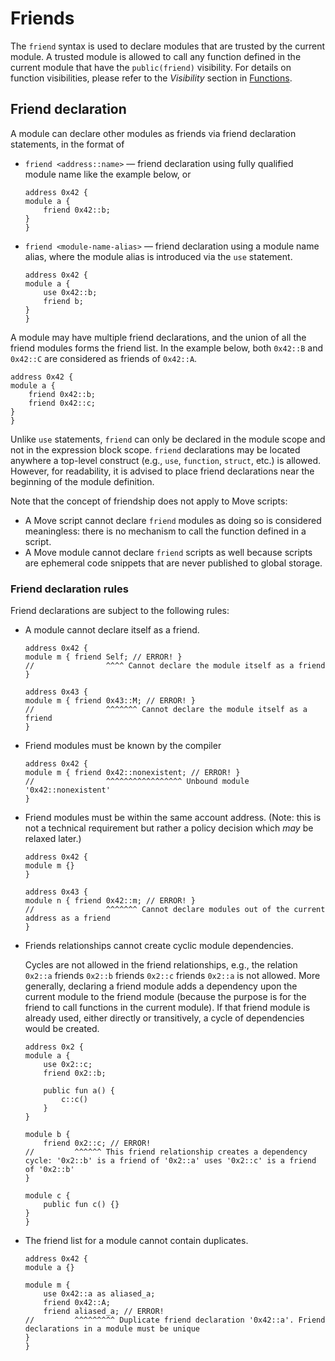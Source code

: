 # Friends

The `friend` syntax is used to declare modules that are trusted by the current module.
A trusted module is allowed to call any function defined in the current module that have the `public(friend)` visibility.
For details on function visibilities, please refer to the _Visibility_ section in [Functions](./functions.md).

## Friend declaration

A module can declare other modules as friends via friend declaration statements, in the format of

- `friend <address::name>` — friend declaration using fully qualified module name like the example below, or

  ```move
  address 0x42 {
  module a {
      friend 0x42::b;
  }
  }
  ```

- `friend <module-name-alias>` — friend declaration using a module name alias, where the module alias is introduced via the `use` statement.

  ```move
  address 0x42 {
  module a {
      use 0x42::b;
      friend b;
  }
  }
  ```

A module may have multiple friend declarations, and the union of all the friend modules forms the friend list.
In the example below, both `0x42::B` and `0x42::C` are considered as friends of `0x42::A`.

```move
address 0x42 {
module a {
    friend 0x42::b;
    friend 0x42::c;
}
}
```

Unlike `use` statements, `friend` can only be declared in the module scope and not in the expression block scope.
`friend` declarations may be located anywhere a top-level construct (e.g., `use`, `function`, `struct`, etc.) is allowed.
However, for readability, it is advised to place friend declarations near the beginning of the module definition.

Note that the concept of friendship does not apply to Move scripts:

- A Move script cannot declare `friend` modules as doing so is considered meaningless: there is no mechanism to call the function defined in a script.
- A Move module cannot declare `friend` scripts as well because scripts are ephemeral code snippets that are never published to global storage.

### Friend declaration rules

Friend declarations are subject to the following rules:

- A module cannot declare itself as a friend.

  ```move=
  address 0x42 {
  module m { friend Self; // ERROR! }
  //                ^^^^ Cannot declare the module itself as a friend
  }

  address 0x43 {
  module m { friend 0x43::M; // ERROR! }
  //                ^^^^^^^ Cannot declare the module itself as a friend
  }
  ```

- Friend modules must be known by the compiler

  ```move=
  address 0x42 {
  module m { friend 0x42::nonexistent; // ERROR! }
  //                ^^^^^^^^^^^^^^^^^ Unbound module '0x42::nonexistent'
  }
  ```

- Friend modules must be within the same account address. (Note: this is not a technical requirement but rather a policy decision which _may_ be relaxed later.)

  ```move=
  address 0x42 {
  module m {}
  }

  address 0x43 {
  module n { friend 0x42::m; // ERROR! }
  //                ^^^^^^^ Cannot declare modules out of the current address as a friend
  }
  ```

- Friends relationships cannot create cyclic module dependencies.

  Cycles are not allowed in the friend relationships, e.g., the relation `0x2::a` friends `0x2::b` friends `0x2::c` friends `0x2::a` is not allowed.
  More generally, declaring a friend module adds a dependency upon the current module to the friend module (because the purpose is for the friend to call functions in the current module).
  If that friend module is already used, either directly or transitively, a cycle of dependencies would be created.

  ```move=
  address 0x2 {
  module a {
      use 0x2::c;
      friend 0x2::b;

      public fun a() {
          c::c()
      }
  }

  module b {
      friend 0x2::c; // ERROR!
  //         ^^^^^^ This friend relationship creates a dependency cycle: '0x2::b' is a friend of '0x2::a' uses '0x2::c' is a friend of '0x2::b'
  }

  module c {
      public fun c() {}
  }
  }
  ```

- The friend list for a module cannot contain duplicates.

  ```move=
  address 0x42 {
  module a {}

  module m {
      use 0x42::a as aliased_a;
      friend 0x42::A;
      friend aliased_a; // ERROR!
  //         ^^^^^^^^^ Duplicate friend declaration '0x42::a'. Friend declarations in a module must be unique
  }
  }
  ```
